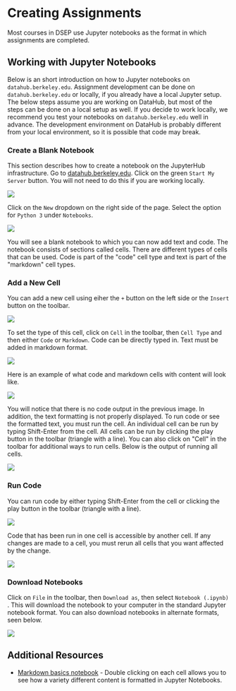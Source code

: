 # Creating Assignments

Most courses in DSEP use Jupyter notebooks as the format in which assignments are completed.

## Working with Jupyter Notebooks

Below is an short introduction on how to Jupyter notebooks on `datahub.berkeley.edu`. Assignment development can be done on `datahub.berkeley.edu` or locally, if you already have a local Jupyter setup. The below steps assume you are working on DataHub, but most of the steps can be done on a local setup as well. If you decide to work locally, we recommend you test your notebooks on `datahub.berkeley.edu` well in advance. The development environment on DataHub is probably different from your local environment, so it is possible that code may break.

### Create a Blank Notebook

This section describes how to create a notebook on the JupyterHub infrastructure. Go to [datahub.berkeley.edu](https://datahub.berkeley.edu). Click on the green `Start My Server` button. You will not need to do this if you are working locally.

![](https://cloud.githubusercontent.com/assets/8205702/23236423/0ae83eb6-f90e-11e6-9c17-8d4f0eff9408.png)

Click on the `New` dropdown on the right side of the page. Select the option for `Python 3` under `Notebooks`.

![](https://cloud.githubusercontent.com/assets/8205702/23236478/4418c61a-f90e-11e6-8b2a-42c3ab52f423.png)

You will see a blank notebook to which you can now add text and code. The notebook consists of sections called cells. There are different types of cells that can be used. Code is part of the "code" cell type and text is part of the "markdown" cell types.

### Add a New Cell

You can add a new cell using eiher the `+` button on the left side or the `Insert` button on the toolbar.

![](https://cloud.githubusercontent.com/assets/8205702/23236603/a1ff8b9c-f90e-11e6-947e-a99c33d9bbe4.png)

To set the type of this cell, click on `Cell` in the toolbar, then `Cell Type` and then either `Code` or `Markdown`. Code can be directly typed in. Text must be added in markdown format.

![](https://cloud.githubusercontent.com/assets/8205702/23236602/a1fc6f52-f90e-11e6-9749-c5dc2f73e172.png)

Here is an example of what code and markdown cells with content will look like.

![](https://cloud.githubusercontent.com/assets/8205702/23251037/8ede3e6c-f960-11e6-8699-cd0ff562e1e8.png)

You will notice that there is no code output in the previous image. In addition, the text formatting is not properly displayed. To run code or see the formatted text, you must run the cell. An individual cell can be run by typing Shift-Enter from the cell. All cells can be run by clicking the play button in the toolbar \(triangle with a line\). You can also click on "Cell" in the toolbar for additional ways to run cells. Below is the output of running all cells.

![](https://cloud.githubusercontent.com/assets/8205702/23251108/dcada876-f960-11e6-9629-ac8a1bdbe116.png)

### Run Code

You can run code by either typing Shift-Enter from the cell or clicking the play button in the toolbar \(triangle with a line\).

![](https://cloud.githubusercontent.com/assets/8205702/23251184/2e1be7fe-f961-11e6-9c84-e1b966c3e06b.png)

Code that has been run in one cell is accessible by another cell.  If any changes are made to a cell, you must rerun all cells that you want affected by the change.

![](https://cloud.githubusercontent.com/assets/8205702/23251192/394dfd9c-f961-11e6-8bef-d1aa93c18dec.png)

### Download Notebooks

Click on `File` in the toolbar, then `Download as`, then select `Notebook (.ipynb)` . This will download the notebook to your computer in the standard Jupyter notebook format. You can also download notebooks in alternate formats, seen below.

![](https://cloud.githubusercontent.com/assets/8205702/23284842/8995ced4-f9e2-11e6-809e-2b46bd7833da.png)

## Additional Resources

* [Markdown basics notebook](http://datahub.berkeley.edu/user-redirect/interact?repo=connector-instructors&path=examples/external_notebooks/markdown_basics.ipynb) - Double clicking on each cell allows you to see how a variety different content is formatted in Jupyter Notebooks.



